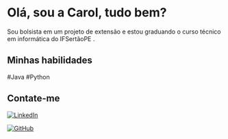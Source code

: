 # Olá, sou a Carol, tudo bem?

Sou bolsista em um projeto de extensão e estou graduando o curso técnico em informática do IFSertãoPE .

## Minhas habilidades

#Java
#Python

## Contate-me

[![LinkedIn](https://img.shields.io/badge/LinkedIn-0077B5?style=for-the-badge&logo=linkedin&logoColor=white)](https://www.linkedin.com/in/anacarolinacorn%C3%A9lio/)

[![GitHub](https://img.shields.io/badge/GitHub-100000?style=for-the-badge&logo=github&logoColor=white)](https://github.com/carolinacornelio)



